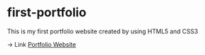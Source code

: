 # first-portfolio

This is my first portfolio website created by using HTML5 and CSS3

-> Link <a href="https://priyathamhub.github.io/first-portfolio/">Portfolio Website</a>
